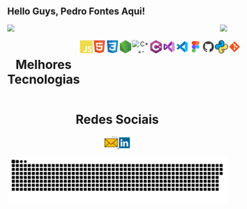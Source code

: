 ## Hello Guys, Pedro Fontes Aqui!

<div>
  <img  height="180em" src="https://github-readme-stats.vercel.app/api?username=PedroHTFSilva&show_icons=true&theme=react&include_all_commits=true&count_private=true"/>
  <img align="right" height="180em" src="https://github-readme-stats.vercel.app/api/top-langs/?username=PedroHTFSilva&layout=compact&langs_count=16&theme=react"/>
</div>

<br>


<div  align="center"> 
  <div style="display: flex; justify-content: space-between;"> <br>
    <h1 align="center">Melhores Tecnologias</h1>
    <img align="center" height="30" width="40" alt="js-icon"  src="https://raw.githubusercontent.com/devicons/devicon/master/icons/javascript/javascript-plain.svg">
        <img align="center" height="30" width="40" alt="html-icon" src="https://raw.githubusercontent.com/devicons/devicon/master/icons/html5/html5-original.svg">
    <img align="center" height="30" width="40" alt="css-icon" src="https://raw.githubusercontent.com/devicons/devicon/master/icons/css3/css3-original.svg">
    <img align="center" height="30" width="40" alt="nodejs-icon" src="https://raw.githubusercontent.com/devicons/devicon/master/icons/nodejs/nodejs-original.svg">
    <img align="center" height="30" width="40" alt="C++-icon" src="https://raw.githubusercontent.com/jmnote/z-icons/master/svg/cpp.svg">
    <img align="center" height="30" width="40" alt="C-sharp-icon" src="https://github.com/PedroHTFSilva/PedroHTFSilva/blob/main/c-sharp.svg">
    <img align="center" height="30" width="40" alt="Visual-Studio" src="https://github.com/PedroHTFSilva/PedroHTFSilva/blob/main/visualestudio.svg">
    <img align="center" height="30" width="40" alt="Visual-Studio-code" src="https://github.com/PedroHTFSilva/PedroHTFSilva/blob/main/VisualStudioCode.svg">
    <img align="center" height="30" width="40" alt="Figma" src="https://github.com/PedroHTFSilva/PedroHTFSilva/blob/main/figma.svg">
    <img align="center" height="30" width="40" alt="git-hub" src="https://github.com/PedroHTFSilva/PedroHTFSilva/blob/main/github.svg">
    <img align="center" height="30" width="40" alt="python" src="https://github.com/PedroHTFSilva/PedroHTFSilva/blob/main/python.svg">
    <img align="center" height="30" width="40" alt="git" src="git.svg">
  </div>

  
  <h1 align="center">Redes Sociais</h1>
    <a href = "mailto: phfontessilva@hotmail.com">
      <img width="30" src="https://github.com/PedroHTFSilva/PedroHTFSilva/blob/main/email.svg">
    </a>
    <a href = "https://www.linkedin.com/in/pedro-henrique-fontes/">
      <img width="25" src="https://github.com/PedroHTFSilva/PedroHTFSilva/blob/main/linkedin.svg">
    </a>
   </div>


  
![Snake animation](https://github.com/PedroHTFSilva/PedroHTFSilva/blob/main/github-contribution-grid-snake.svg)
